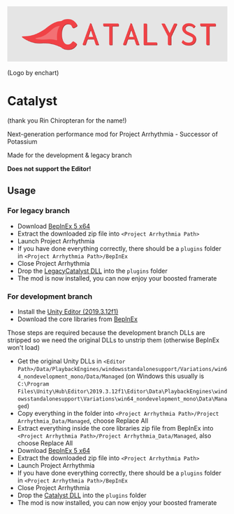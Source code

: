 ![Logo](logo.png)

(Logo by enchart)

# Catalyst

(thank you Rin Chiropteran for the name!)

 Next-generation performance mod for Project Arrhythmia - Successor of Potassium
 
 Made for the development & legacy branch
 
 **Does not support the Editor!**
 
 ## Usage

### For legacy branch

- Download [BepInEx 5 x64](https://github.com/BepInEx/BepInEx/releases)
- Extract the downloaded zip file into `<Project Arrhythmia Path>`
- Launch Project Arrhythmia
- If you have done everything correctly, there should be a `plugins` folder in `<Project Arrhythmia Path>/BepInEx`
- Close Project Arrhythmia
- Drop the [LegacyCatalyst DLL](https://github.com/Reimnop/Catalyst/releases) into the `plugins` folder
- The mod is now installed, you can now enjoy your boosted framerate
 
 ### For development branch
 
- Install the [Unity Editor (2019.3.12f1)](https://unity3d.com/get-unity/download/archive) 
- Download the core libraries from [BepInEx](https://unity.bepinex.dev/corlibs/2019.3.12.zip)

Those steps are required because the development branch DLLs are stripped so we need the original DLLs to unstrip them (otherwise BepInEx won't load)

- Get the original Unity DLLs in `<Editor Path>/Data/PlaybackEngines/windowsstandalonesupport/Variations/win64_nondevelopment_mono/Data/Managed` (on Windows this usually is `C:\Program Files\Unity\Hub\Editor\2019.3.12f1\Editor\Data\PlaybackEngines\windowsstandalonesupport\Variations\win64_nondevelopment_mono\Data\Managed`)
- Copy everything in the folder into `<Project Arrhythmia Path>/Project Arrhythmia_Data/Managed`, choose Replace All
- Extract everything inside the core libraries zip file from BepInEx into `<Project Arrhythmia Path>/Project Arrhythmia_Data/Managed`, also choose Replace All
- Download [BepInEx 5 x64](https://github.com/BepInEx/BepInEx/releases)
- Extract the downloaded zip file into `<Project Arrhythmia Path>`
- Launch Project Arrhythmia
- If you have done everything correctly, there should be a `plugins` folder in `<Project Arrhythmia Path>/BepInEx`
- Close Project Arrhythmia
- Drop the [Catalyst DLL](https://github.com/Reimnop/Catalyst/releases) into the `plugins` folder
- The mod is now installed, you can now enjoy your boosted framerate
